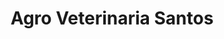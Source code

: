 ---
title: "Agro Veterinaria Santos"
url: /san-cristobal/agro-veterinaria-santos/
shop: mascotas
---